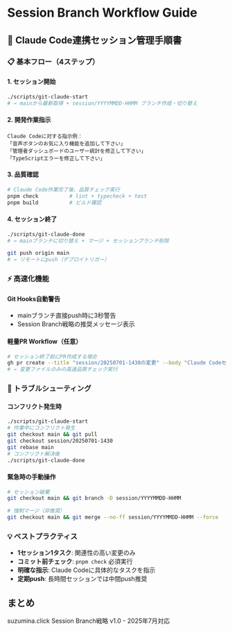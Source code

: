# Session Branch Workflow Guide

## 🎯 Claude Code連携セッション管理手順書

### 📋 基本フロー（4ステップ）

#### 1. セッション開始

```bash
./scripts/git-claude-start
# → mainから最新取得 + session/YYYYMMDD-HHMM ブランチ作成・切り替え
```

#### 2. 開発作業指示

```text
Claude Codeに対する指示例：
「音声ボタンのお気に入り機能を追加して下さい」
「管理者ダッシュボードのユーザー統計を修正して下さい」
「TypeScriptエラーを修正して下さい」
```

#### 3. 品質確認

```bash
# Claude Code作業完了後、品質チェック実行
pnpm check          # lint + typecheck + test
pnpm build          # ビルド確認
```

#### 4. セッション終了

```bash
./scripts/git-claude-done
# → mainブランチに切り替え + マージ + セッションブランチ削除

git push origin main
# → リモートにpush（デプロイトリガー）
```

### ⚡ 高速化機能

#### Git Hooks自動警告

- mainブランチ直接push時に3秒警告
- Session Branch戦略の推奨メッセージ表示

#### 軽量PR Workflow（任意）

```bash
# セッション終了前にPR作成する場合
gh pr create --title "session/20250701-1430の変更" --body "Claude Codeセッション作業内容"
# → 変更ファイルのみの高速品質チェック実行
```

### 🔄 トラブルシューティング

#### コンフリクト発生時

```bash
./scripts/git-claude-start
# 作業中にコンフリクト発生
git checkout main && git pull
git checkout session/20250701-1430
git rebase main
# コンフリクト解決後
./scripts/git-claude-done
```

#### 緊急時の手動操作

```bash
# セッション破棄
git checkout main && git branch -D session/YYYYMMDD-HHMM

# 強制マージ（非推奨）
git checkout main && git merge --no-ff session/YYYYMMDD-HHMM --force
```

### 💡 ベストプラクティス

- **1セッション1タスク**: 関連性の高い変更のみ
- **コミット前チェック**: `pnpm check` 必須実行
- **明確な指示**: Claude Codeに具体的なタスクを指示
- **定期push**: 長時間セッションでは中間push推奨

## まとめ

suzumina.click Session Branch戦略 v1.0 - 2025年7月対応
